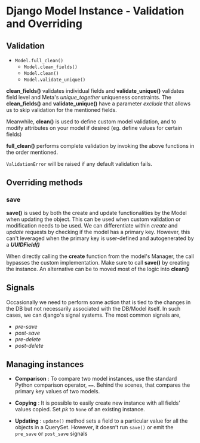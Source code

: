 # Django Model Instance - Validation and Overriding

## Validation

- `Model.full_clean()`
  - `Model.clean_fields()`
  - `Model.clean()`
  - `Model.validate_unique()` 

**clean_fields()** validates individual fields and **validate_unique()** validates field level and Meta's *unique_together* uniqueness constraints. The **clean_fields()** and **validate_unique()** have a parameter *exclude* that allows us to skip validation for the mentioned fields.

Meanwhile, **clean()** is used to define custom model validation, and to modify attributes on your model if desired (eg. define values for certain fields)

**full_clean()** performs complete validation by invoking the above functions in the order mentioned.

`ValidationError` will be raised if any default validation fails.

## Overriding methods

### save

**save()** is used by both the create and update functionalities by the Model when updating the object. This can be used when custom validation or modification needs to be used. We can differentiate within *create* and *update* requests by checking if the model has a primary key. However, this can't leveraged when the primary key is user-defined and autogenerated by a ***UUIDField()***

When directly calling the **create** function from the model's Manager, the call bypasses the custom implementation. Make sure to call **save()** by creating the instance. An alternative can be to moved most of the logic into **clean()**

## Signals

Occasionally we need to perform some action that is tied to the changes in the DB but not necessarily associated with the DB/Model itself. In such cases, we can django's signal systems. The most common signals are,

- *pre-save*
- *post-save*
- *pre-delete*
- *post-delete*

## Managing instances

- **Comparison** : To compare two model instances, use the standard Python comparison operator, `==`. Behind the scenes, that compares the primary key values of two models.

- **Copying** : It is possible to easily create new instance with all fields’ values copied. Set *pk* to `None` of an existing instance. 

- **Updating** : `update()` method sets a field to a particular value for all the objects in a QuerySet. However, it doesn’t run `save()` or emit the `pre_save` or `post_save` signals 
